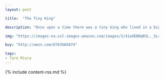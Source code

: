 ```yaml
---
layout: post

title:  "The Tiny King"

description: "Once upon a time there was a tiny king who lived in a big castle guarded by lots of big soldiers. Every day the tiny king eats dinner at his big table (he can never finish it all), rides on his big horse (he is thrown off every time), bathes in his big bath (not much fun), and sleeps, not very well, in his big bed. The tiny king is very sad and lonely, until one day he meets a big princess and asks her to be his queen. Not long after, they are blessed with children—lots of children. Now everything is just the right size, bath time is a real riot, and the tiny king sleeps soundly at last."

img: "https://images-na.ssl-images-amazon.com/images/I/41aOEBNqRSL._SL480_.jpg"

buy: "http://amzn.com/0763666874"

tags:
- Taro Miura
---
```


{% include content-rss.md %}